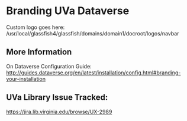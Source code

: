 # Branding UVa Dataverse

Custom logo goes here: /usr/local/glassfish4/glassfish/domains/domain1/docroot/logos/navbar

## More Information
On Dataverse Configuration Guide: http://guides.dataverse.org/en/latest/installation/config.html#branding-your-installation
## UVa Library Issue Tracked:
https://jira.lib.virginia.edu/browse/UX-2989
